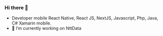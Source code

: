 ### Hi there 👋

- Developer mobile React Native, React JS, NextJS, Javascript, Php, Java, C# Xamarin mobile.
- 🔭 I’m currently working on NttData 
